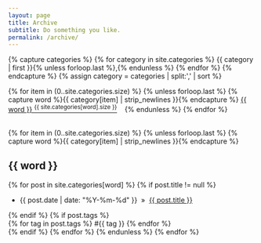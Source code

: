 ```yaml
---
layout: page
title: Archive
subtitle: Do something you like.
permalink: /archive/
---
```


<div class="home">
{% capture categories %}
	{% for category in site.categories %}
		{{ category | first }}{% unless forloop.last %},{% endunless %}
	{% endfor %}
{% endcapture %}
{% assign category = categories | split:',' | sort %}

{% for item in (0..site.categories.size) %}
	{% unless forloop.last %}
    	{% capture word %}{{ category[item] | strip_newlines }}{% endcapture %}
		<a href="#{{ word }}">{{ word }}&nbsp;<sup>{{ site.categories[word].size }}</sup></a>&nbsp;&nbsp;&nbsp;
    {% endunless %}
{% endfor %}
<br/><br/>


{% for item in (0..site.categories.size) %}
	{% unless forloop.last %}
		{% capture word %}{{ category[item] | strip_newlines }}{% endcapture %}
		<h2 class="post-list" id="{{ word }}">{{ word }}</h2>
		{% for post in site.categories[word] %}
			{% if post.title != null %}
				<ul><li>{{ post.date | date: "%Y-%m-%d" }}&nbsp;&nbsp;&raquo;&nbsp;&nbsp;<a href="{{ post.url }}">{{ post.title }}</a></li></ul>
			{% endif %}
			{% if post.tags %}
				<div class="post-tags">
					{% for tag in post.tags %}
						<span class="post-tag">#{{ tag }}</span>
					{% endfor %}
				</div>
			{% endif %}
		{% endfor %}
	{% endunless %}
{% endfor %}
<br/><br/>

</div>
